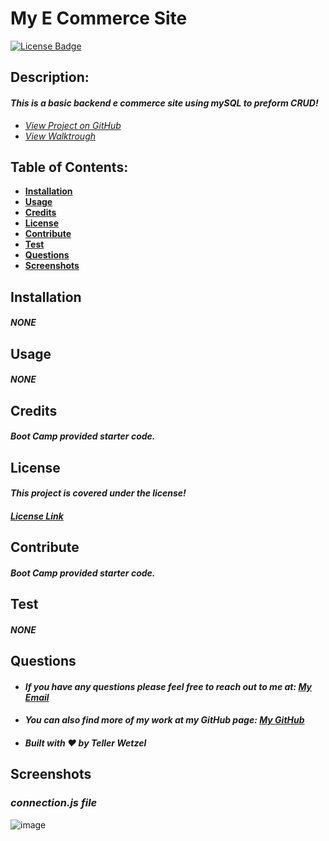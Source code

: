 # My E Commerce Site

[![License Badge](https://img.shields.io/badge/license-ISC-blue.svg)](#license)

## Description:

#### _This is a basic backend e commerce site using mySQL to preform CRUD!_

- _[View Project on GitHub](https://github.com/teller35/my-e-commerce-site)_
- _[View Walktrough](https://drive.google.com/file/d/1TMwjCnWwXzRHhMbniakY1z0EEnuf1G_o/view?usp=sharing)_

## Table of Contents:

- [**Installation**](#installation)
- [**Usage**](#usage)
- [**Credits**](#credits)
- [**License**](#license)
- [**Contribute**](#contribute)
- [**Test**](#test)
- [**Questions**](#questions)
- [**Screenshots**](#screenshots)

## Installation

#### _NONE_

## Usage

#### _NONE_

## Credits

#### _Boot Camp provided starter code._

## License

#### _This project is covered under the license!_

#### _[License Link](https://choosealicense.com/licenses/isc)_

## Contribute

#### _Boot Camp provided starter code._

## Test

#### _NONE_

## Questions

- #### _If you have any questions please feel free to reach out to me at: <a href='mailto:tellerwetzel@yahoo.com'></i>My Email</a>_
- #### _You can also find more of my work at my GitHub page: [My GitHub](https://github.com/teller35)_
- #### _Built with ❤️ by Teller Wetzel_

## Screenshots

### _connection.js file_

![image](https://user-images.githubusercontent.com/79383305/121793158-8a9f0e00-cbb9-11eb-8fd9-785f925075c6.png)
